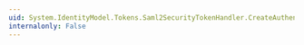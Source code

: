 ```yaml
---
uid: System.IdentityModel.Tokens.Saml2SecurityTokenHandler.CreateAuthenticationStatement(System.Security.Claims.AuthenticationInformation,System.IdentityModel.Tokens.SecurityTokenDescriptor)
internalonly: False
---
```

